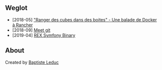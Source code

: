 ## Weglot
- [2018-05] ["Ranger des cubes dans des boites" - Une balade de Docker à Rancher](./2018-05-kubernetes-rancher)
- [2018-09] [Meet git](./2018-09-meet-git)
- [2019-04] [REX Symfony Binary](./2019-04-rex-symfony-binary)

## About
Created by [Baptiste Leduc](https://baptiste-leduc.now.sh/)
